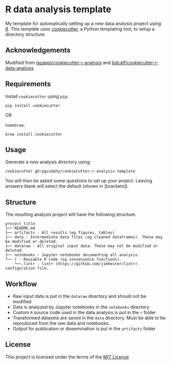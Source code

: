 R data analysis template
========================

My template for automatically setting up a new data analysis project using [R](https://www.r-project.org/about.html). This template uses
[cookiecutter](https://github.com/audreyr/cookiecutter), a Python templating
tool, to setup a directory structure.

Acknowledgements
----------------
Modified from [lazappi/cookiecutter-r-analysis](https://github.com/lazappi/cookiecutter-r-analysis) and [bdcalf/cookiecutter-r-data-analysis](https://github.com/bdcaf/cookiecutter-r-data-analysis)

Requirements
------------

Install `cookiecutter` using `pip`:

```
pip install cookiecutter
```

OR

`homebrew`:

```
brew install cookiecutter
```

Usage
-----

Generate a new analysis directory using:

```
cookiecutter gh:pgcudahy/cookiecutter-r-analysis-template
```

You will then be asked some questions to set up your project. Leaving answers
blank will select the default (shown in [brackets]).

Structure
----------

The resulting analysis project will have the following structure.

```
project_title
├── README.md
├── artifacts - All results (eg figures, tables)
├── data - Intermediate data files (eg cleaned dataframes). These may be modified or deleted.
├── dataraw - All original input data. These may not be modified or deleted. 
├── notebooks - Jupyter notebooks documenting all analysis.
└── r - Reusable R code (eg convenience functions).
    └──.lintr - lintr (https://github.com/jimhester/lintr) configuration file.
```

Workflow
----------

 + Raw input data is put in the `dataraw` directory and should not be modified
 + Data is analyzed by Jupyter notebooks in the `notebooks` directory
 + Custom `R` source code used in the data analysis is put in the `r` folder
 + Transformed datasets are saved in the `data` directory. Must be able to be reproduced from the raw data and notebooks.
 + Output for publication or dissemination is put in the `artifacts` folder

License
-------

This project is licensed under the terms of the [MIT License](/LICENSE)

